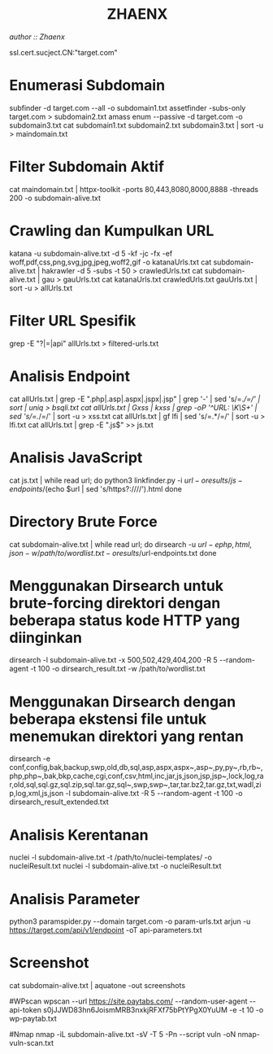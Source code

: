<center><h1>ZHAENX</h1></center>
<i>author :: Zhaenx</i>

ssl.cert.sucject.CN:"target.com"

# Enumerasi Subdomain
subfinder -d target.com --all -o subdomain1.txt
assetfinder -subs-only target.com > subdomain2.txt
amass enum --passive -d target.com -o subdomain3.txt
cat subdomain1.txt subdomain2.txt subdomain3.txt | sort -u > maindomain.txt

# Filter Subdomain Aktif
cat maindomain.txt | httpx-toolkit -ports 80,443,8080,8000,8888 -threads 200 -o subdomain-alive.txt

# Crawling dan Kumpulkan URL
katana -u subdomain-alive.txt -d 5 -kf -jc -fx -ef woff,pdf,css,png,svg,jpg,jpeg,woff2,gif -o katanaUrls.txt
cat subdomain-alive.txt | hakrawler -d 5 -subs -t 50 > crawledUrls.txt
cat subdomain-alive.txt | gau > gauUrls.txt
cat katanaUrls.txt crawledUrls.txt gauUrls.txt | sort -u > allUrls.txt

# Filter URL Spesifik
grep -E "\?|\=|api" allUrls.txt > filtered-urls.txt

# Analisis Endpoint
cat allUrls.txt | grep -E ".php|.asp|.aspx|.jspx|.jsp" | grep '-' | sed 's/=.*/=/' | sort | uniq > bsqli.txt
cat allUrls.txt | Gxss | kxss | grep -oP '^URL: \K\S+' | sed 's/=.*/=/' | sort -u > xss.txt
cat allUrls.txt | gf lfi | sed 's/=.*/=/' | sort -u > lfi.txt
cat allUrls.txt | grep -E "\.js$" >> js.txt

# Analisis JavaScript
cat js.txt | while read url; do python3 linkfinder.py -i $url -o results/js-endpoints/$(echo $url | sed 's/https\?:\/\///').html done

# Directory Brute Force
cat subdomain-alive.txt | while read url; do dirsearch -u $url -e php,html,json -w /path/to/wordlist.txt -o results/$url-endpoints.txt done

# Menggunakan Dirsearch untuk brute-forcing direktori dengan beberapa status kode HTTP yang diinginkan
dirsearch -l subdomain-alive.txt -x 500,502,429,404,200 -R 5 --random-agent -t 100 -o dirsearch_result.txt -w /path/to/wordlist.txt

# Menggunakan Dirsearch dengan beberapa ekstensi file untuk menemukan direktori yang rentan
dirsearch -e conf,config,bak,backup,swp,old,db,sql,asp,aspx,aspx~,asp~,py,py~,rb,rb~,php,php~,bak,bkp,cache,cgi,conf,csv,html,inc,jar,js,json,jsp,jsp~,lock,log,rar,old,sql,sql.gz,sql.zip,sql.tar.gz,sql~,swp,swp~,tar,tar.bz2,tar.gz,txt,wadl,zip,log,xml,js,json -l subdomain-alive.txt -R 5 --random-agent -t 100 -o dirsearch_result_extended.txt

# Analisis Kerentanan
nuclei -l subdomain-alive.txt -t /path/to/nuclei-templates/ -o nucleiResult.txt
nuclei -l subdomain-alive.txt -o nucleiResult.txt


# Analisis Parameter
python3 paramspider.py --domain target.com -o param-urls.txt
arjun -u https://target.com/api/v1/endpoint -oT api-parameters.txt

# Screenshot
cat subdomain-alive.txt | aquatone -out screenshots

#WPscan
wpscan --url https://site.paytabs.com/ --random-user-agent --api-token s0jJJWD83hn6JoismMRB3nxkjRFXf75bPtYPgX0YuUM -e -t 10 -o wp-paytab.txt


#Nmap
nmap -iL subdomain-alive.txt -sV -T 5 -Pn --script vuln -oN nmap-vuln-scan.txt
